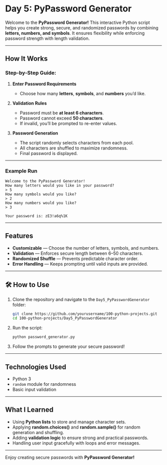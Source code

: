 # Day 5: PyPassword Generator

Welcome to the **PyPassword Generator!**
This interactive Python script helps you create strong, secure, and randomized passwords by combining **letters, numbers, and symbols**. It ensures flexibility while enforcing password strength with length validation.

---

## How It Works

### Step-by-Step Guide:

1. **Enter Password Requirements**

   * Choose how many **letters**, **symbols**, and **numbers** you’d like.

2. **Validation Rules**

   * Password must be **at least 6 characters**.
   * Password cannot exceed **50 characters**.
   * If invalid, you’ll be prompted to re-enter values.

3. **Password Generation**

   * The script randomly selects characters from each pool.
   * All characters are shuffled to maximize randomness.
   * Final password is displayed.

---

### Example Run

```plaintext
Welcome to the PyPassword Generator!
How many letters would you like in your password?
> 5
How many symbols would you like?
> 2
How many numbers would you like?
> 3

Your password is: zE3!a6q%1K
```

---

## Features

* **Customizable** — Choose the number of letters, symbols, and numbers.
* **Validation** — Enforces secure length between 6–50 characters.
* **Randomized Shuffle** — Prevents predictable character order.
* **Error Handling** — Keeps prompting until valid inputs are provided.

---

## 🛠️ How to Use

1. Clone the repository and navigate to the `Day5_PyPasswordGenerator` folder:

   ```bash
   git clone https://github.com/yourusername/100-python-projects.git
   cd 100-python-projects/Day5_PyPasswordGenerator
   ```

2. Run the script:

   ```bash
   python password_generator.py
   ```

3. Follow the prompts to generate your secure password!

---

## Technologies Used

* Python 3
* `random` module for randomness
* Basic input validation

---

## What I Learned

* Using **Python lists** to store and manage character sets.
* Applying **random.choices()** and **random.sample()** for random generation and shuffling.
* Adding **validation logic** to ensure strong and practical passwords.
* Handling user input gracefully with loops and error messages.

---

Enjoy creating secure passwords with **PyPassword Generator!**
